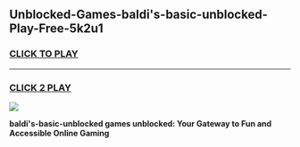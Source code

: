 
## Unblocked-Games-baldi's-basic-unblocked-Play-Free-5k2u1
<h3>
<a href="https://premium76.site?title=baldi's-basic-unblocked&ref=20M">CLICK TO PLAY</a></h3>
<hr>

<h3>
<a href="https://premium76.site?title=baldi's-basic-unblocked&ref=20M">CLICK 2 PLAY</a>
  
</h3>

<a href="https://premium76.site?title=baldi's-basic-unblocked&ref=19M"><img src="https://clearcache.store/games.png"></a>


**baldi's-basic-unblocked games unblocked: Your Gateway to Fun and Accessible Online Gaming**
